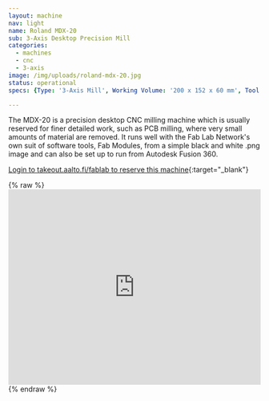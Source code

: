 ```yaml
---
layout: machine
nav: light
name: Roland MDX-20
sub: 3-Axis Desktop Precision Mill
categories:
  - machines
  - cnc
  - 3-axis
image: /img/uploads/roland-mdx-20.jpg
status: operational
specs: {Type: '3-Axis Mill', Working Volume: '200 x 152 x 60 mm', Tool Dia.: '0.4 - 6 mm', Materials: 'PCB Stock, Machinable Wax, Polyurethane Block (SikaBlock), Extruded Polystyrene Foam', File Formats: '.png .stl', Software: 'Fab Modules, Fusion 360, Roland Modela Player'}

---
```


The MDX-20 is a precision desktop CNC milling machine which is usually reserved for finer detailed work, such as PCB milling, where very small amounts of material are removed. It runs well with the Fab Lab Network's own suit of software tools, Fab Modules, from a simple black and white .png image and can also be set up to run from Autodesk Fusion 360.

[Login to takeout.aalto.fi/fablab to reserve this machine](https://takeout.aalto.fi/606029){:target="_blank"}

{% raw %} <iframe src="https://takeout.aalto.fi/embed/606029" width="100%" height="390" frameborder="0"></iframe> {% endraw %}
